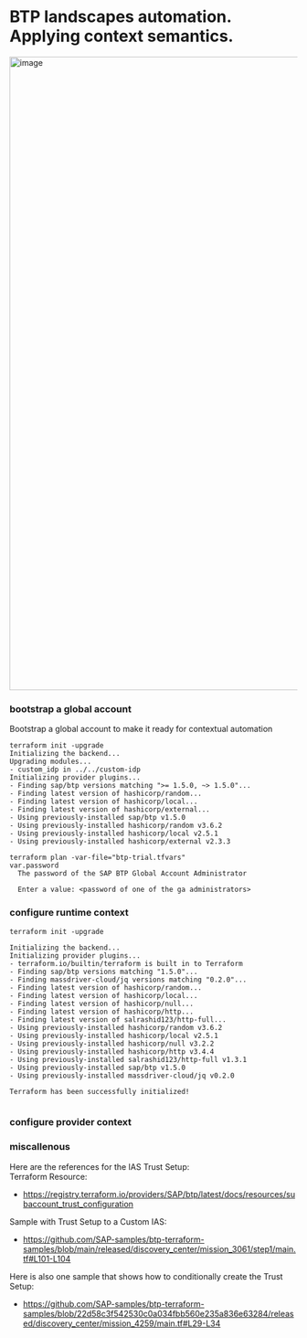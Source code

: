 BTP landscapes automation. Applying context semantics.
====================

<img width="1109" alt="image" src="https://github.com/user-attachments/assets/bff29409-2b47-466f-9773-59c7ec977127">


### bootstrap a global account

Bootstrap a global account to make it ready for contextual automation

```
terraform init -upgrade                             
Initializing the backend...
Upgrading modules...
- custom_idp in ../../custom-idp
Initializing provider plugins...
- Finding sap/btp versions matching ">= 1.5.0, ~> 1.5.0"...
- Finding latest version of hashicorp/random...
- Finding latest version of hashicorp/local...
- Finding latest version of hashicorp/external...
- Using previously-installed sap/btp v1.5.0
- Using previously-installed hashicorp/random v3.6.2
- Using previously-installed hashicorp/local v2.5.1
- Using previously-installed hashicorp/external v2.3.3
```


```
terraform plan -var-file="btp-trial.tfvars"
var.password
  The password of the SAP BTP Global Account Administrator

  Enter a value: <password of one of the ga administrators>
```

### configure runtime context

```
terraform init -upgrade
                  
Initializing the backend...
Initializing provider plugins...
- terraform.io/builtin/terraform is built in to Terraform
- Finding sap/btp versions matching "1.5.0"...
- Finding massdriver-cloud/jq versions matching "0.2.0"...
- Finding latest version of hashicorp/random...
- Finding latest version of hashicorp/local...
- Finding latest version of hashicorp/null...
- Finding latest version of hashicorp/http...
- Finding latest version of salrashid123/http-full...
- Using previously-installed hashicorp/random v3.6.2
- Using previously-installed hashicorp/local v2.5.1
- Using previously-installed hashicorp/null v3.2.2
- Using previously-installed hashicorp/http v3.4.4
- Using previously-installed salrashid123/http-full v1.3.1
- Using previously-installed sap/btp v1.5.0
- Using previously-installed massdriver-cloud/jq v0.2.0

Terraform has been successfully initialized!


``` 

### configure provider context


### miscallenous

Here are the references for the IAS Trust Setup:  
Terraform Resource: 
  * https://registry.terraform.io/providers/SAP/btp/latest/docs/resources/subaccount_trust_configuration  


Sample with Trust Setup to a Custom IAS:  
  * https://github.com/SAP-samples/btp-terraform-samples/blob/main/released/discovery_center/mission_3061/step1/main.tf#L101-L104  

Here is also one sample that shows how to conditionally create the Trust Setup:  
  * https://github.com/SAP-samples/btp-terraform-samples/blob/22d58c3f542530c0a034fbb560e235a836e63284/released/discovery_center/mission_4259/main.tf#L29-L34  

